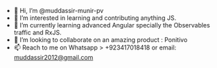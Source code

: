 - 👋 Hi, I’m @muddassir-munir-pv
- 👀 I’m interested in learning and contributing anything JS. 
- 🌱 I’m currently learning advanced Angular specially the Observables traffic and RxJS.   
- 💞️ I’m looking to collaborate on an amazing product : Ponitivo 
- 📫 Reach to me on Whatsapp > +923417018418 or email: muddassir2012@gmail.com


